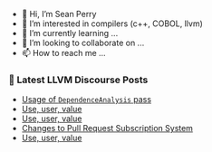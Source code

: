 - 👋 Hi, I’m Sean Perry
- 👀 I’m interested in compilers (c++, COBOL, llvm)
- 🌱 I’m currently learning ...
- 💞️ I’m looking to collaborate on ...
- 📫 How to reach me ...

<!---
s66perry/s66perry is a ✨ special ✨ repository because its `README.md` (this file) appears on your GitHub profile.
You can click the Preview link to take a look at your changes.
--->
### 📕 Latest LLVM Discourse Posts

<!-- DISCOURSE-LLVM:START -->
- [Usage of `DependenceAnalysis` pass](https://discourse.llvm.org/t/usage-of-dependenceanalysis-pass/73306#post_2)
- [Use, user, value](https://discourse.llvm.org/t/use-user-value/73298#post_6)
- [Use, user, value](https://discourse.llvm.org/t/use-user-value/73298#post_5)
- [Changes to Pull Request Subscription System](https://discourse.llvm.org/t/changes-to-pull-request-subscription-system/73296#post_15)
- [Use, user, value](https://discourse.llvm.org/t/use-user-value/73298#post_4)
<!-- DISCOURSE-LLVM:END -->
